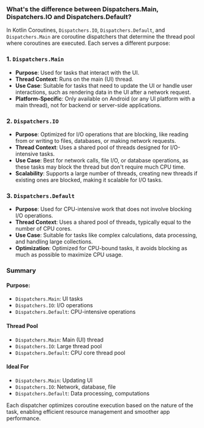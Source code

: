 ### What's the difference between Dispatchers.Main, Dispatchers.IO and Dispatchers.Default?

In Kotlin Coroutines, `Dispatchers.IO`, `Dispatchers.Default`, and `Dispatchers.Main` are coroutine dispatchers that determine the thread pool where coroutines are executed. Each serves a different purpose:

### 1. `Dispatchers.Main`
- **Purpose**: Used for tasks that interact with the UI.
- **Thread Context**: Runs on the main (UI) thread.
- **Use Case**: Suitable for tasks that need to update the UI or handle user interactions, such as rendering data in the UI after a network request.
- **Platform-Specific**: Only available on Android (or any UI platform with a main thread), not for backend or server-side applications.

### 2. `Dispatchers.IO`
- **Purpose**: Optimized for I/O operations that are blocking, like reading from or writing to files, databases, or making network requests.
- **Thread Context**: Uses a shared pool of threads designed for I/O-intensive tasks.
- **Use Case**: Best for network calls, file I/O, or database operations, as these tasks may block the thread but don't require much CPU time.
- **Scalability**: Supports a large number of threads, creating new threads if existing ones are blocked, making it scalable for I/O tasks.

### 3. `Dispatchers.Default`
- **Purpose**: Used for CPU-intensive work that does not involve blocking I/O operations.
- **Thread Context**: Uses a shared pool of threads, typically equal to the number of CPU cores.
- **Use Case**: Suitable for tasks like complex calculations, data processing, and handling large collections.
- **Optimization**: Optimized for CPU-bound tasks, it avoids blocking as much as possible to maximize CPU usage.

### Summary

#### Purpose:
- `Dispatchers.Main`: UI tasks
- `Dispatchers.IO`: I/O operations
- `Dispatchers.Default`: CPU-intensive operations

#### Thread Pool
- `Dispatchers.Main`: Main (UI) thread
- `Dispatchers.IO`: Large thread pool
- `Dispatchers.Default`: CPU core thread pool

#### Ideal For
- `Dispatchers.Main`: Updating UI
- `Dispatchers.IO`: Network, database, file
- `Dispatchers.Default`: Data processing, computations

Each dispatcher optimizes coroutine execution based on the nature of the task, enabling efficient resource management and smoother app performance.